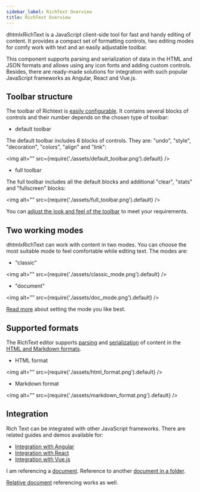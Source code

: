 ```yaml
---
sidebar_label: RichText Overview
title: RichText Overview
---
```



dhtmlxRichText is a JavaScript client-side tool for fast and handy editing of content. It provides a compact set of formatting controls, two editing modes for comfy work with text and an easily adjustable toolbar.

This component supports parsing and serialization of data in the HTML and JSON formats and allows using any icon fonts and adding custom controls. Besides, there are ready-made solutions for integration with
such popular JavaScript frameworks as Angular, React and Vue.js.

Toolbar structure
--------------------

The toolbar of Richtext is [easily configurable](guides/configuration.md#toolbar). It contains several blocks of controls and their number depends on the chosen type of toolbar:

- default toolbar

The default toolbar includes 6 blocks of controls. They are: "undo", "style", "decoration", "colors", "align" and "link":

<!-- ![Default toolbar](default_toolbar.png) -->
 <img alt="" src={require('./assets/default_toolbar.png').default} />

- full toolbar

The full toolbar includes all the default blocks and additional "clear", "stats" and "fullscreen" blocks:

<!-- ![Full toolbar](full_toolbar.png) -->
 <img alt="" src={require('./assets/full_toolbar.png').default} />

You can [adjust the look and feel of the toolbar](guides/customization.md) to meet your requirements.


Two working modes 
---------------------

dhtmlxRichText can work with content in two modes. You can choose the most suitable mode to feel comfortable while editing text. The modes are:

- "classic"

<!-- ![Classic mode](classic_mode.png) -->
 <img alt="" src={require('./assets/classic_mode.png').default} />

- "document"

<!-- ![Document mode](doc_mode.png) -->
 <img alt="" src={require('./assets/doc_mode.png').default} />

[Read more](guides/configuration.md#modesofediting) about setting the mode you like best.

Supported formats
----------------

The RichText editor supports [parsing](guides/loading_data.md#addingcontentintoeditor) and [serialization](guides/working_with_richtext.md#gettingcontentfromeditor) of content in the 
[HTML and Markdown formats](guides/loading_data.md#formatofcontent).

- HTML format

<!-- ![HTML format](html_format.png) -->
 <img alt="" src={require('./assets/html_format.png').default} />

- Markdown format

<!-- ![Markdown format](markdown_format.png) -->
 <img alt="" src={require('./assets/markdown_format.png').default} />

Integration
-------------

Rich Text can be integrated with other JavaScript frameworks. There are related guides and demos available for:

- [Integration with Angular](guides/react_integration.md)
- [Integration with React](guides/react_integration.md)
- [Integration with Vue.js](vuejs_integration.md)

I am referencing a [document](doc1.md). Reference to another [document in a folder](folder/doc3.md).

[Relative document](../doc2.md) referencing works as well.






<!-- What's Next todo
----------- -->

<!-- It's high time to embed RichText into your application to enrich it with editing abilities. The how_to_start.md tutorial is ready to help your on your way.

To learn the features of dhtmlxRichText, check other helpful resources:

- api/refs/richtext.md
- guides.md -->
